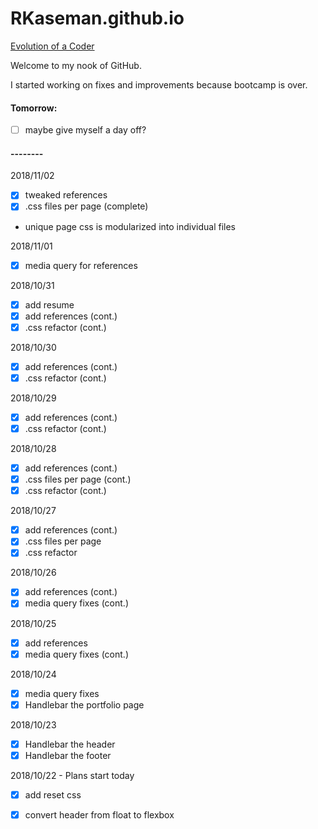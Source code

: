 # RKaseman.github.io

[Evolution of a Coder](https://rkaseman.github.io/)

Welcome to my nook of GitHub.

I started working on fixes and improvements because bootcamp is over.

#### Tomorrow:

- [ ] maybe give myself a day off?

#### --------

2018/11/02
- [x] tweaked references
- [x] .css files per page (complete)
* unique page css is modularized into individual files

2018/11/01
- [x] media query for references

2018/10/31
- [x] add resume
- [x] add references (cont.)
- [x] .css refactor (cont.)

2018/10/30
- [x] add references (cont.)
- [x] .css refactor (cont.)

2018/10/29
- [x] add references (cont.)
- [x] .css refactor (cont.)

2018/10/28
- [x] add references (cont.)
- [x] .css files per page (cont.)
- [x] .css refactor (cont.)

2018/10/27
- [x] add references (cont.)
- [x] .css files per page
- [x] .css refactor

2018/10/26
- [x] add references (cont.)
- [x] media query fixes (cont.)

2018/10/25
- [x] add references
- [x] media query fixes (cont.)

2018/10/24
- [x] media query fixes
- [x] Handlebar the portfolio page

2018/10/23
- [x] Handlebar the header
- [x] Handlebar the footer

2018/10/22 - Plans start today
- [x] add reset css
- [x] convert header from float to flexbox

